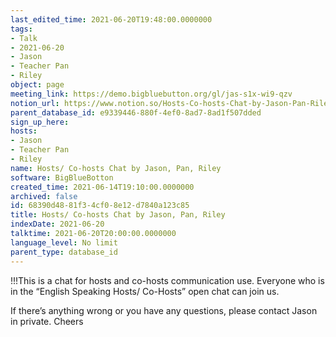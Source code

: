 ```yaml
---
last_edited_time: 2021-06-20T19:48:00.0000000
tags:
- Talk
- 2021-06-20
- Jason
- Teacher Pan
- Riley
object: page
meeting_link: https://demo.bigbluebutton.org/gl/jas-s1x-wi9-qzv
notion_url: https://www.notion.so/Hosts-Co-hosts-Chat-by-Jason-Pan-Riley-68390d4881f34cf08e12d7840a123c85
parent_database_id: e9339446-880f-4ef0-8ad7-8ad1f507dded
sign_up_here: 
hosts:
- Jason
- Teacher Pan
- Riley
name: Hosts/ Co-hosts Chat by Jason, Pan, Riley
software: BigBlueBotton
created_time: 2021-06-14T19:10:00.0000000
archived: false
id: 68390d48-81f3-4cf0-8e12-d7840a123c85
title: Hosts/ Co-hosts Chat by Jason, Pan, Riley
indexDate: 2021-06-20
talktime: 2021-06-20T20:00:00.0000000
language_level: No limit
parent_type: database_id
---
```


!!!This is a chat for hosts and co-hosts communication use. Everyone who is in the “English Speaking Hosts/ Co-Hosts” open chat can join us.

If there’s anything wrong or you have any questions, please contact Jason in private. Cheers

